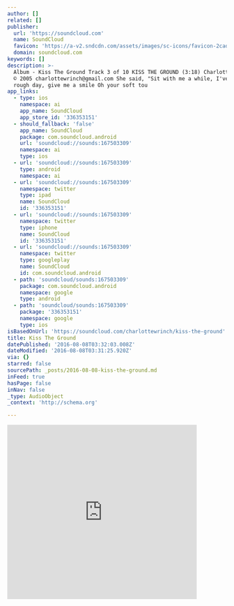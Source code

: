 ```yaml
---
author: []
related: []
publisher:
  url: 'https://soundcloud.com'
  name: SoundCloud
  favicon: 'https://a-v2.sndcdn.com/assets/images/sc-icons/favicon-2cadd14b.ico'
  domain: soundcloud.com
keywords: []
description: >-
  Album - Kiss The Ground Track 3 of 10 KISS THE GROUND (3:18) Charlotte Wrinch
  © 2005 charlottewrinch@gmail.com She said, "Sit with me a while, I've had a
  rough day, give me a smile Oh your soft tou
app_links:
  - type: ios
    namespace: ai
    app_name: SoundCloud
    app_store_id: '336353151'
  - should_fallback: 'false'
    app_name: SoundCloud
    package: com.soundcloud.android
    url: 'soundcloud://sounds:167503309'
    namespace: ai
    type: ios
  - url: 'soundcloud://sounds:167503309'
    type: android
    namespace: ai
  - url: 'soundcloud://sounds:167503309'
    namespace: twitter
    type: ipad
    name: SoundCloud
    id: '336353151'
  - url: 'soundcloud://sounds:167503309'
    namespace: twitter
    type: iphone
    name: SoundCloud
    id: '336353151'
  - url: 'soundcloud://sounds:167503309'
    namespace: twitter
    type: googleplay
    name: SoundCloud
    id: com.soundcloud.android
  - path: 'soundcloud/sounds:167503309'
    package: com.soundcloud.android
    namespace: google
    type: android
  - path: 'soundcloud/sounds:167503309'
    package: '336353151'
    namespace: google
    type: ios
isBasedOnUrl: 'https://soundcloud.com/charlottewrinch/kiss-the-ground'
title: Kiss The Ground
datePublished: '2016-08-08T03:32:03.008Z'
dateModified: '2016-08-08T03:31:25.920Z'
via: {}
starred: false
sourcePath: _posts/2016-08-08-kiss-the-ground.md
inFeed: true
hasPage: false
inNav: false
_type: AudioObject
_context: 'http://schema.org'

---
```

<iframe src="https://cdn.embedly.com/widgets/media.html?src=https%3A%2F%2Fw.soundcloud.com%2Fplayer%2F%3Furl%3Dhttps%253A%252F%252Fapi.soundcloud.com%252Ftracks%252F167503309%26auto_play%3Dfalse%26show_artwork%3Dtrue%26visual%3Dtrue%26origin%3Dtwitter&amp;src_secure=1&amp;url=https%3A%2F%2Fsoundcloud.com%2Fcharlottewrinch%2Fkiss-the-ground&amp;image=https%3A%2F%2Fi1.sndcdn.com%2Fartworks-000090873938-ni1rx2-t500x500.jpg&amp;key=b7d04c9b404c499eba89ee7072e1c4f7&amp;type=text%2Fhtml&amp;schema=soundcloud" width="435" height="400" scrolling="no" frameborder="0" allowfullscreen="" style=""></iframe>